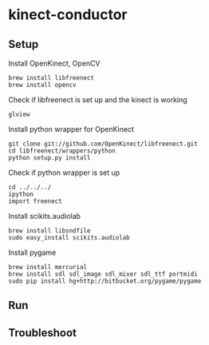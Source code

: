 kinect-conductor
================

Setup
-----

Install OpenKinect, OpenCV

    brew install libfreenect
    brew install opencv

Check if libfreenect is set up and the kinect is working

    glview

Install python wrapper for OpenKinect

    git clone git://github.com/OpenKinect/libfreenect.git
    cd libfreenect/wrappers/python
    python setup.py install

Check if python wrapper is set up

    cd ../../../
    ipython
    import freenect

Install scikits.audiolab

    brew install libsndfile
    sudo easy_install scikits.audiolab

Install pygame

    brew install mercurial
    brew install sdl sdl_image sdl_mixer sdl_ttf portmidi
    sudo pip install hg+http://bitbucket.org/pygame/pygame

Run
----

Troubleshoot
----
